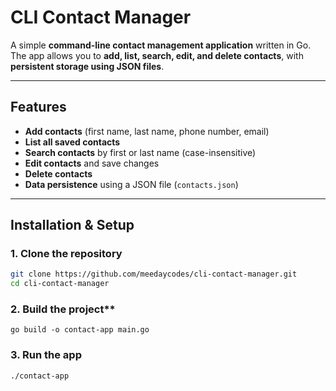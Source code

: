 # CLI Contact Manager

A simple **command-line contact management application** written in Go.  
The app allows you to **add, list, search, edit, and delete contacts**, with **persistent storage using JSON files**.

---

## Features

- **Add contacts** (first name, last name, phone number, email)  
- **List all saved contacts**  
- **Search contacts** by first or last name (case-insensitive)  
- **Edit contacts** and save changes  
- **Delete contacts**  
- **Data persistence** using a JSON file (`contacts.json`)  

---

## Installation & Setup

### 1. Clone the repository
```bash
git clone https://github.com/meedaycodes/cli-contact-manager.git
cd cli-contact-manager
```
### 2. Build the project**
```
go build -o contact-app main.go
```
### 3. Run the app
```./contact-app```
